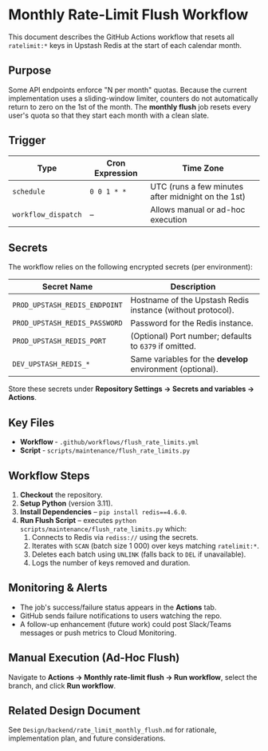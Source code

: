 # Monthly Rate-Limit Flush Workflow

This document describes the GitHub Actions workflow that resets all `ratelimit:*` keys in Upstash Redis at the start of each calendar month.

## Purpose

Some API endpoints enforce "N per month" quotas. Because the current implementation uses a sliding-window limiter, counters do not automatically return to zero on the 1st of the month. The **monthly flush** job resets every user's quota so that they start each month with a clean slate.

## Trigger

| Type                | Cron Expression | Time Zone                                          |
| ------------------- | --------------- | -------------------------------------------------- |
| `schedule`          | `0 0 1 * *`     | UTC (runs a few minutes after midnight on the 1st) |
| `workflow_dispatch` | –               | Allows manual or ad-hoc execution                  |

## Secrets

The workflow relies on the following encrypted secrets (per environment):

| Secret Name                   | Description                                                |
| ----------------------------- | ---------------------------------------------------------- |
| `PROD_UPSTASH_REDIS_ENDPOINT` | Hostname of the Upstash Redis instance (without protocol). |
| `PROD_UPSTASH_REDIS_PASSWORD` | Password for the Redis instance.                           |
| `PROD_UPSTASH_REDIS_PORT`     | (Optional) Port number; defaults to `6379` if omitted.     |
| `DEV_UPSTASH_REDIS_*`         | Same variables for the **develop** environment (optional). |

Store these secrets under **Repository Settings → Secrets and variables → Actions**.

## Key Files

- **Workflow** ‑ `.github/workflows/flush_rate_limits.yml`
- **Script** ‑ `scripts/maintenance/flush_rate_limits.py`

## Workflow Steps

1. **Checkout** the repository.
2. **Setup Python** (version 3.11).
3. **Install Dependencies** – `pip install redis==4.6.0`.
4. **Run Flush Script** – executes `python scripts/maintenance/flush_rate_limits.py` which:
   1. Connects to Redis via `rediss://` using the secrets.
   2. Iterates with `SCAN` (batch size 1 000) over keys matching `ratelimit:*`.
   3. Deletes each batch using `UNLINK` (falls back to `DEL` if unavailable).
   4. Logs the number of keys removed and duration.

## Monitoring & Alerts

- The job's success/failure status appears in the **Actions** tab.
- GitHub sends failure notifications to users watching the repo.
- A follow-up enhancement (future work) could post Slack/Teams messages or push metrics to Cloud Monitoring.

## Manual Execution (Ad-Hoc Flush)

Navigate to **Actions → Monthly rate-limit flush → Run workflow**, select the branch, and click **Run workflow**.

## Related Design Document

See `Design/backend/rate_limit_monthly_flush.md` for rationale, implementation plan, and future considerations.
